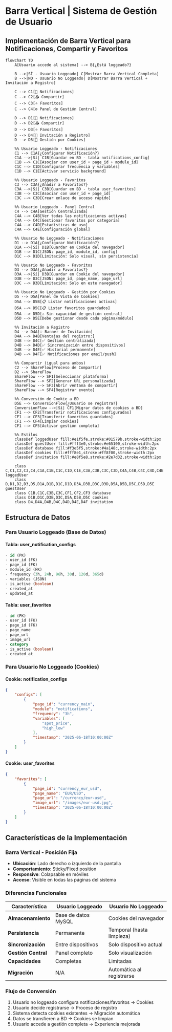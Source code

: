 # Barra Vertical | Sistema de Gestión de Usuario

## Implementación de Barra Vertical para Notificaciones, Compartir y Favoritos

```mermaid
flowchart TD
    A[Usuario accede al sistema] --> B{¿Está loggeado?}

    B -->|SÍ - Usuario Loggeado| C[Mostrar Barra Vertical Completa]
    B -->|NO - Usuario No Loggeado| D[Mostrar Barra Vertical + Invitación a Registro]

    C --> C1[🔔 Notificaciones]
    C --> C2[📤 Compartir]
    C --> C3[⭐ Favoritos]
    C --> C4[⚙️ Panel de Gestión Central]

    D --> D1[🔔 Notificaciones]
    D --> D2[📤 Compartir]
    D --> D3[⭐ Favoritos]
    D --> D4[📝 Invitación a Registro]
    D --> D5[🍪 Gestión por Cookies]

    %% Usuario Loggeado - Notificaciones
    C1 --> C1A{¿Configurar Notificación?}
    C1A -->|Sí| C1B[Guardar en BD - tabla notifications_config]
    C1B --> C1C[Asociar con user_id + page_id + module_id]
    C1C --> C1D[Configurar frecuencia y variables]
    C1D --> C1E[Activar servicio background]

    %% Usuario Loggeado - Favoritos
    C3 --> C3A{¿Añadir a Favoritos?}
    C3A -->|Sí| C3B[Guardar en BD - tabla user_favorites]
    C3B --> C3C[Asociar con user_id + page_id]
    C3C --> C3D[Crear enlace de acceso rápido]

    %% Usuario Loggeado - Panel Central
    C4 --> C4A[Gestión Centralizada]
    C4A --> C4B[Ver todas las notificaciones activas]
    C4A --> C4C[Gestionar favoritos por categoría]
    C4A --> C4D[Estadísticas de uso]
    C4A --> C4E[Configuración global]

    %% Usuario No Loggeado - Notificaciones
    D1 --> D1A{¿Configurar Notificación?}
    D1A -->|Sí| D1B[Guardar en Cookie del navegador]
    D1B --> D1C[JSON: page_id, module_id, config]
    D1C --> D1D[Limitación: Solo visual, sin persistencia]

    %% Usuario No Loggeado - Favoritos
    D3 --> D3A{¿Añadir a Favoritos?}
    D3A -->|Sí| D3B[Guardar en Cookie del navegador]
    D3B --> D3C[JSON: page_id, page_name, page_url]
    D3C --> D3D[Limitación: Solo en este navegador]

    %% Usuario No Loggeado - Gestión por Cookies
    D5 --> D5A[Panel de Vista de Cookies]
    D5A --> D5B[📋 Listar notificaciones activas]
    D5A --> D5C[📋 Listar favoritos guardados]
    D5A --> D5D[⚠️ Sin capacidad de gestión central]
    D5D --> D5E[Debe gestionar desde cada página/módulo]

    %% Invitación a Registro
    D4 --> D4A[💡 Banner de Invitación]
    D4A --> D4B[Ventajas del registro:]
    D4B --> D4C[✅ Gestión centralizada]
    D4B --> D4D[✅ Sincronización entre dispositivos]
    D4B --> D4E[✅ Historial permanente]
    D4B --> D4F[✅ Notificaciones por email/push]

    %% Compartir (igual para ambos)
    C2 --> ShareFlow[Proceso de Compartir]
    D2 --> ShareFlow
    ShareFlow --> SF1[Seleccionar plataforma]
    ShareFlow --> SF2[Generar URL personalizada]
    ShareFlow --> SF3[Abrir ventana de compartir]
    ShareFlow --> SF4[Registrar evento]

    %% Conversión de Cookie a BD
    D5E --> ConversionFlow{¿Usuario se registra?}
    ConversionFlow -->|Sí| CF1[Migrar datos de cookies a BD]
    CF1 --> CF2[Transferir notificaciones configuradas]
    CF1 --> CF3[Transferir favoritos guardados]
    CF1 --> CF4[Limpiar cookies]
    CF1 --> CF5[Activar gestión completa]

    %% Estilos
    classDef loggedUser fill:#e1f5fe,stroke:#01579b,stroke-width:2px
    classDef guestUser fill:#fff3e0,stroke:#e65100,stroke-width:2px
    classDef database fill:#f3e5f5,stroke:#4a148c,stroke-width:2px
    classDef cookies fill:#fff8e1,stroke:#ff8f00,stroke-width:2px
    classDef invitation fill:#e8f5e8,stroke:#2e7d32,stroke-width:2px

    class C,C1,C2,C3,C4,C1A,C1B,C1C,C1D,C1E,C3A,C3B,C3C,C3D,C4A,C4B,C4C,C4D,C4E loggedUser
    class D,D1,D2,D3,D5,D1A,D1B,D1C,D1D,D3A,D3B,D3C,D3D,D5A,D5B,D5C,D5D,D5E guestUser
    class C1B,C1C,C3B,C3C,CF1,CF2,CF3 database
    class D1B,D1C,D3B,D3C,D5A,D5B,D5C cookies
    class D4,D4A,D4B,D4C,D4D,D4E,D4F invitation
```

## Estructura de Datos

### Para Usuario Loggeado (Base de Datos)

#### Tabla: user_notification_configs

```sql
- id (PK)
- user_id (FK)
- page_id (FK)
- module_id (FK)
- frequency (3h, 24h, 96h, 30d, 120d, 365d)
- variables (JSON)
- is_active (boolean)
- created_at
- updated_at
```

#### Tabla: user_favorites

```sql
- id (PK)
- user_id (FK)
- page_id (FK)
- page_name
- page_url
- image_url
- category
- is_active (boolean)
- created_at
```

### Para Usuario No Loggeado (Cookies)

#### Cookie: notification_configs

```json
{
	"configs": [
		{
			"page_id": "currency_main",
			"module": "notifications",
			"frequency": "3h",
			"variables": [
				"spot_price",
				"high_low"
			],
			"timestamp": "2025-06-18T10:00:00Z"
		}
	]
}
```

#### Cookie: user_favorites

```json
{
	"favorites": [
		{
			"page_id": "currency_eur_usd",
			"page_name": "EUR/USD",
			"page_url": "/currency/eur-usd",
			"image_url": "/images/eur-usd.jpg",
			"timestamp": "2025-06-18T10:00:00Z"
		}
	]
}
```

## Características de la Implementación

### Barra Vertical - Posición Fija

-   **Ubicación**: Lado derecho o izquierdo de la pantalla
-   **Comportamiento**: Sticky/Fixed position
-   **Responsive**: Colapsable en móviles
-   **Acceso**: Visible en todas las páginas del sistema

### Diferencias Funcionales

| Característica      | Usuario Loggeado    | Usuario No Loggeado       |
| ------------------- | ------------------- | ------------------------- |
| **Almacenamiento**  | Base de datos MySQL | Cookies del navegador     |
| **Persistencia**    | Permanente          | Temporal (hasta limpieza) |
| **Sincronización**  | Entre dispositivos  | Solo dispositivo actual   |
| **Gestión Central** | Panel completo      | Solo visualización        |
| **Capacidades**     | Completas           | Limitadas                 |
| **Migración**       | N/A                 | Automática al registrarse |

### Flujo de Conversión

1. Usuario no loggeado configura notificaciones/favoritos → Cookies
2. Usuario decide registrarse → Proceso de registro
3. Sistema detecta cookies existentes → Migración automática
4. Datos se transfieren a BD → Cookies se limpian
5. Usuario accede a gestión completa → Experiencia mejorada
